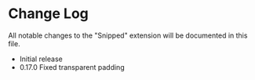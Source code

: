 # Change Log

All notable changes to the "Snipped" extension will be documented in this file.

- Initial release
- 0.17.0 Fixed transparent padding
